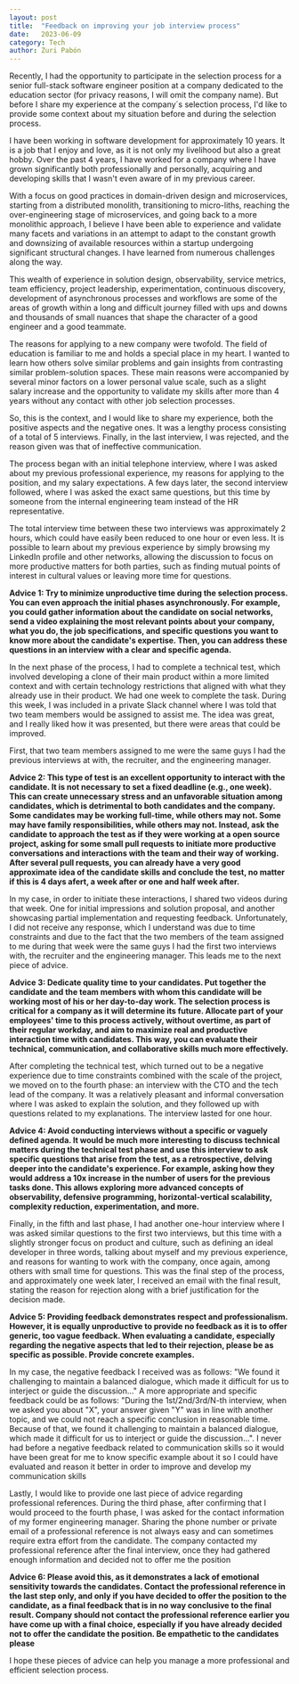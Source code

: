 ```yaml
---
layout: post
title:  "Feedback on improving your job interview process"
date:   2023-06-09
category: Tech
author: Zuri Pabón
---
```


Recently, I had the opportunity to participate in the selection process for a senior full-stack software engineer position at a company dedicated to the education sector (for privacy reasons, I will omit the company name). But before I share my experience at the company´s selection process, I'd like to provide some context about my situation before and during the selection process.

I have been working in software development for approximately 10 years. It is a job that I enjoy and love, as it is not only my livelihood but also a great hobby. Over the past 4 years, I have worked for a company where I have grown significantly both professionally and personally, acquiring and developing skills that I wasn't even aware of in my previous career.

With a focus on good practices in domain-driven design and microservices, starting from a distributed monolith, transitioning to micro-liths, reaching the over-engineering stage of microservices, and going back to a more monolithic approach, I believe I have been able to experience and validate many facets and variations in an attempt to adapt to the constant growth and downsizing of available resources within a startup undergoing significant structural changes. I have learned from numerous challenges along the way. 

This wealth of experience in solution design, observability, service metrics, team efficiency, project leadership, experimentation, continuous discovery, development of asynchronous processes and workflows are some of the areas of growth within a long and difficult journey filled with ups and downs and thousands of small nuances that shape the character of a good engineer and a good teammate.

The reasons for applying to a new company were twofold. The field of education is familiar to me and holds a special place in my heart. I wanted to learn how others solve similar problems and gain insights from contrasting similar problem-solution spaces. These main reasons were accompanied by several minor factors on a lower personal value scale, such as a slight salary increase and the opportunity to validate my skills after more than 4 years without any contact with other job selection processes.

So, this is the context, and I would like to share my experience, both the positive aspects and the negative ones. It was a lengthy process consisting of a total of 5 interviews. Finally, in the last interview, I was rejected, and the reason given was that of ineffective communication.

The process began with an initial telephone interview, where I was asked about my previous professional experience, my reasons for applying to the position, and my salary expectations. A few days later, the second interview followed, where I was asked the exact same questions, but this time by someone from the internal engineering team instead of the HR representative.

The total interview time between these two interviews was approximately 2 hours, which could have easily been reduced to one hour or even less. It is possible to learn about my previous experience by simply browsing my LinkedIn profile and other networks, allowing the discussion to focus on more productive matters for both parties, such as finding mutual points of interest in cultural values or leaving more time for questions.

**Advice 1: Try to minimize unproductive time during the selection process. You can even approach the initial phases asynchronously. For example, you could gather information about the candidate on social networks, send a video explaining the most relevant points about your company, what you do, the job specifications, and specific questions you want to know more about the candidate's expertise. Then, you can address these questions in an interview with a clear and specific agenda.**

In the next phase of the process, I had to complete a technical test, which involved developing a clone of their main product within a more limited context and with certain technology restrictions that aligned with what they already use in their product. We had one week to complete the task. During this week, I was included in a private Slack channel where I was told that two team members would be assigned to assist me. The idea was great, and I really liked how it was presented, but there were areas that could be improved.

First, that two team members assigned to me were the same guys I had the previous interviews at with, the recruiter, and the engineering manager. 

**Advice 2: This type of test is an excellent opportunity to interact with the candidate. It is not necessary to set a fixed deadline (e.g., one week). This can create unnecessary stress and an unfavorable situation among candidates, which is detrimental to both candidates and the company. Some candidates may be working full-time, while others may not. Some may have family responsibilities, while others may not. Instead, ask the candidate to approach the test as if they were working at a open source project, asking for some small pull requests to initiate more productive conversations and interactions with the team and their way of working. After several pull requests, you can already have a very good approximate idea of the candidate skills and conclude the test, no matter if this is 4 days afert, a week after or one and half week after.**

In my case, in order to initiate these interactions, I shared two videos during that week. One for initial impressions and solution proposal, and another showcasing partial implementation and requesting feedback. Unfortunately, I did not receive any response, which I understand was due to time constraints and due to the fact that the two members of the team assigned to me during that week were the same guys I had the first two interviews with, the recruiter and the engineering manager. This leads me to the next piece of advice.

**Advice 3: Dedicate quality time to your candidates. Put together the candidate and the team members with whom this candidate will be working most of his or her day-to-day work. The selection process is critical for a company as it will determine its future. Allocate part of your employees' time to this process actively, without overtime, as part of their regular workday, and aim to maximize real and productive interaction time with candidates. This way, you can evaluate their technical, communication, and collaborative skills much more effectively.**

After completing the technical test, which turned out to be a negative experience due to time constraints combined with the scale of the project, we moved on to the fourth phase: an interview with the CTO and the tech lead of the company. It was a relatively pleasant and informal conversation where I was asked to explain the solution, and they followed up with questions related to my explanations. The interview lasted for one hour.

**Advice 4: Avoid conducting interviews without a specific or vaguely defined agenda. It would be much more interesting to discuss technical matters during the technical test phase and use this interview to ask specific questions that arise from the test, as a retrospective, delving deeper into the candidate's experience. For example, asking how they would address a 10x increase in the number of users for the previous tasks done. This allows exploring more advanced concepts of observability, defensive programming, horizontal-vertical scalability, complexity reduction, experimentation, and more.**

Finally, in the fifth and last phase, I had another one-hour interview where I was asked similar questions to the first two interviews, but this time with a slightly stronger focus on product and culture, such as defining an ideal developer in three words, talking about myself and my previous experience, and reasons for wanting to work with the company, once again, among others with small time for questions. This was the final step of the process, and approximately one week later, I received an email with the final result, stating the reason for rejection along with a brief justification for the decision made.

**Advice 5: Providing feedback demonstrates respect and professionalism. However, it is equally unproductive to provide no feedback as it is to offer generic, too vague feedback. When evaluating a candidate, especially regarding the negative aspects that led to their rejection, please be as specific as possible. Provide concrete examples.**

In my case, the negative feedback I received was as follows: "We found it challenging to maintain a balanced dialogue, which made it difficult for us to interject or guide the discussion..." A more appropriate and specific feedback could be as follows: "During the 1st/2nd/3rd/N-th interview, when we asked you about "X", your answer given "Y" was in line with another topic, and we could not reach a specific conclusion in reasonable time. Because of that, we found it challenging to maintain a balanced dialogue, which made it difficult for us to interject or guide the discussion...". I never had before a negative feedback related to communication skills so it would have been great for me to know specific example about it so I could have evaluated and reason it better in order to improve and develop my communication skills

Lastly, I would like to provide one last piece of advice regarding professional references. During the third phase, after confirming that I would proceed to the fourth phase, I was asked for the contact information of my former engineering manager. Sharing the phone number or private email of a professional reference is not always easy and can sometimes require extra effort from the candidate. The company contacted my professional reference after the final interview, once they had gathered enough information and decided not to offer me the position

**Advice 6: Please avoid this, as it demonstrates a lack of emotional sensitivity towards the candidates. Contact the professional reference in the last step only, and only if you have decided to offer the position to the candidate, as a final feedback that is in no way conclusive to the final result. Company should not contact the professional reference earlier you have come up with a final choice, especially if you have already decided not to offer the candidate the position. Be empathetic to the candidates please**

I hope these pieces of advice can help you manage a more professional and efficient selection process.